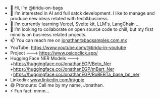 - 👋 Hi, I’m @tiridu-on-bags
- 👀 I’m interested in AI and full satck development. I like to manage and produce new ideas related with tech&business. 
- 🌱 I’m currently learning Vercel, Svelte kit, LLM's, LangChain ...
- 💞️ I’m looking to collaborate on open source code to chill, but my first mind is on business related projects.
- 📫 You can reach me on jonathan@bagsamples.com.mx
- YouTube: https://www.youtube.com/@tiridu-in-youtube
- Project  ---> https://www.psicoclick.app/
- Hugging Face NER Models --->
      +https://huggingface.co/JonathanEGP/Beto_Ner
      +https://huggingface.co/JonathanEGP/mBert_Ner
      +https://huggingface.co/JonathanEGP/RoBERTa_base_bn_ner
- Linkedin: www.linkedin.com/in/gpje
- 😄 Pronouns: Call me by my name, Jonathan.
- ⚡ Fun fact: mmm...

<!---
tiridu-on-bags/tiridu-on-bags is a ✨ special ✨ repository because its `README.md` (this file) appears on your GitHub profile.
You can click the Preview link to take a look at your changes.
--->
